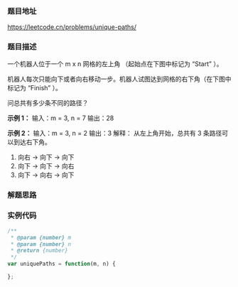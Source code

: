 ### 题目地址

https://leetcode.cn/problems/unique-paths/

### 题目描述
一个机器人位于一个 m x n 网格的左上角 （起始点在下图中标记为 “Start” ）。

机器人每次只能向下或者向右移动一步。机器人试图达到网格的右下角（在下图中标记为 “Finish” ）。

问总共有多少条不同的路径？

**示例 1：**
输入：m = 3, n = 7
输出：28

**示例 2：**
输入：m = 3, n = 2
输出：3
解释：
从左上角开始，总共有 3 条路径可以到达右下角。
1. 向右 -> 向下 -> 向下
2. 向下 -> 向下 -> 向右
3. 向下 -> 向右 -> 向下

### 解题思路


### 实例代码

``` javascript
/**
 * @param {number} m
 * @param {number} n
 * @return {number}
 */
var uniquePaths = function(m, n) {

};
```